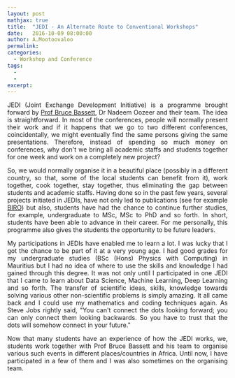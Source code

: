 ```yaml
---
layout: post
mathjax: true
title:  "JEDI - An Alternate Route to Conventional Workshops"
date:   2016-10-09 08:00:00
author: A.Mootoovaloo
permalink:
categories:
  - Workshop and Conference
tags:
  - 
  -
excerpt:
---
```



<p align="justify">JEDI (Joint Exchange Development Initiative) is a programme brought forward by <a href="https://cosmoaims.wordpress.com/2010/01/01/bruce-bassett/">Prof Bruce Bassett</a>, Dr Nadeem Oozeer and their team. The idea is straightforward. In most of the conferences, people will normally present their work and if it happens that we go to two different conferences, coincidentally, we might eventually find the same persons giving the same presentations. Therefore, instead of spending so much money on conferences, why don't we bring all academic staffs and students together for one week and work on a completely new project? </p> 

<p align="justify">So, we would normally organise it in a beautiful place (possibly in a different country, so that, some of the local students can benefit from it), work together, cook together, stay together, thus eliminating the gap between students and academic staffs. Having done so in the past few years, several projects initiated in JEDIs, have not only led to publications (see for example <a href="https://arxiv.org/abs/1501.05304">BIRO</a>) but also, students have had the chance to continue further studies, for example, undergraduate to MSc, MSc to PhD and so forth. In short, students have been able to advance in their career. For me personally, this programme also gives the students the opportunity to be future leaders.</p> 


<p align="justify">My participations in JEDIs have enabled me to learn a lot. I was lucky that I got the chance to be part of it at a very young age. I had good grades for my undergraduate studies (BSc (Hons) Physics with Computing) in Mauritius but I had no idea of where to use the skills and knowledge I had gained through this degree. It was not only until I participated in one JEDI that I came to learn about Data Science, Machine Learning, Deep Learning and so forth. The transfer of scientific ideas, skills, knowledge towards solving various other non-scientific problems is simply amazing. It all came back and I could use my mathematics and coding techniques again. As Steve Jobs rightly said, "You can't connect the dots looking forward; you can only connect them looking backwards. So you have to trust that the dots will somehow connect in your future."</p> 


<p align="justify">Now that many students have an experience of how the JEDI works, we, students work together with Prof Bruce Bassett and his team to organise various such events in different places/countries in Africa. Until now, I have participated in a few of them and I was also sometimes on the organising team.</p>
